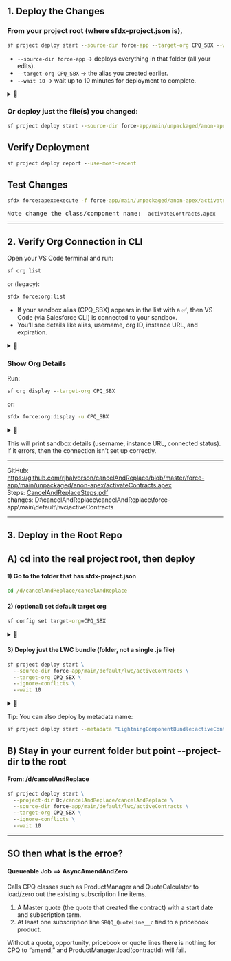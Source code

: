 

## 1. Deploy the Changes

### From your project root (where sfdx-project.json is), <br>
``` cmd
sf project deploy start --source-dir force-app --target-org CPQ_SBX --wait 10
```
<ul>
<li><code>--source-dir force-app</code> → deploys everything in that folder (all your edits).</li>
<li><code>--target-org CPQ_SBX</code> → the alias you created earlier.</li>
<li><code>--wait 10</code> → wait up to 10 minutes for deployment to complete.</li>
</ul>
<details>
  <summary>📌</summary>
<img width="1442" height="641" alt="image" src="https://github.com/user-attachments/assets/92742c0c-28b2-429f-b861-638cb81414eb" />
<tt>The following table reflects the changes.</tt>
</details>

### Or deploy just the file(s) you changed:<br>
``` cmd
sf project deploy start --source-dir force-app/main/unpackaged/anon-apex/activateContracts.apex --target-org CPQ_SBX --wait 10  
``` 

## Verify Deployment<br>
``` cmd
sf project deploy report --use-most-recent
``` 
## Test Changes<br>
``` cmd
sfdx force:apex:execute -f force-app/main/unpackaged/anon-apex/activateContracts.apex -u CPQ_SBX
``` 
<tt>Note change the class/component name: ` activateContracts.apex` </tt>
________________________________________________________________________________________________________________

## 2. Verify Org Connection in CLI

Open your VS Code terminal and run:

```cmd
sf org list
```

or (legacy):
```cmd
sfdx force:org:list
```
<ul>
<li> If your sandbox alias (CPQ_SBX) appears in the list with a ✅, then VS Code (via Salesforce CLI) is connected to your sandbox.</li>
<li> You’ll see details like alias, username, org ID, instance URL, and expiration.</li>
</ul>

<details>
  <summary>📌</summary>
  <img width="1398" height="317" alt="image" src="https://github.com/user-attachments/assets/2b387d99-0019-4169-bb9d-27feb6fb8570" />
 
</details>



### Show Org Details

Run:
```cmd
sf org display --target-org CPQ_SBX
```

or:
```cmd
sfdx force:org:display -u CPQ_SBX

```
<details>
  <summary>📌</summary>
⚠️ Warning: This command will expose sensitive information that allows for subsequent activity using your current authenticated session.
Sharing this information is equivalent to logging someone in under the current credential, resulting in unintended access and escalation of privilege.
</details>

This will print sandbox details (username, instance URL, connected status). <br>
If it errors, then the connection isn’t set up correctly.


___________________________________________________________________________________________________________

GitHub: https://github.com/rjhalvorson/cancelAndReplace/blob/master/force-app/main/unpackaged/anon-apex/activateContracts.apex <br>
Steps: [CancelAndReplaceSteps.pdf](https://github.com/user-attachments/files/22176462/CancelAndReplaceSteps.pdf)
<br>
changes: D:\cancelAndReplace\cancelAndReplace\force-app\main\default\lwc\activeContracts <br>



___________________________________________________________________________________________________________

## 3. Deploy in the Root Repo

## A) cd into the real project root, then deploy
#### 1) Go to the folder that has sfdx-project.json
```cmd
cd /d/cancelAndReplace/cancelAndReplace 
```

#### 2) (optional) set default target org
``` cmd
sf config set target-org=CPQ_SBX
```
<details>
  <summary>📌</summary>
 <img width="798" height="287" alt="image" src="https://github.com/user-attachments/assets/bbceed4f-2946-4d3b-9964-99bc95943e1c" />
 
</details>



#### 3) Deploy just the LWC bundle (folder, not a single .js file)
``` cmd
sf project deploy start \
  --source-dir force-app/main/default/lwc/activeContracts \
  --target-org CPQ_SBX \
  --ignore-conflicts \
  --wait 10
```
<details>
  <summary>📌</summary>
  <img width="1397" height="787" alt="image" src="https://github.com/user-attachments/assets/0a5d6fb2-c530-482a-b2ab-0480e06afd20" />
 
</details>



 Tip: You can also deploy by metadata name:
``` cmd
sf project deploy start --metadata "LightningComponentBundle:activeContracts" --target-org CPQ_SBX --wait 10
```
## B) Stay in your current folder but point --project-dir to the root

#### From: /d/cancelAndReplace
``` cmd
sf project deploy start \
  --project-dir D:/cancelAndReplace/cancelAndReplace \
  --source-dir force-app/main/default/lwc/activeContracts \
  --target-org CPQ_SBX \
  --ignore-conflicts \
  --wait 10
```


________________________________________________________________________________________________

## SO then what is the erroe?

#### Queueable Job ==> AsyncAmendAndZero <br>
Calls CPQ classes such as ProductManager and QuoteCalculator to load/zero out the existing subscription line items.
<ol>
  <li>A Master quote (the quote that created the contract) with a start date and subscription term.</li>
  <li>At least one subscription line <code>SBQQ_QuoteLine__c</code> tied to a pricebook product.</li>
</ol>


Without a quote, opportunity, pricebook or quote lines there is nothing for CPQ to “amend,” and ProductManager.load(contractId) will fail.

